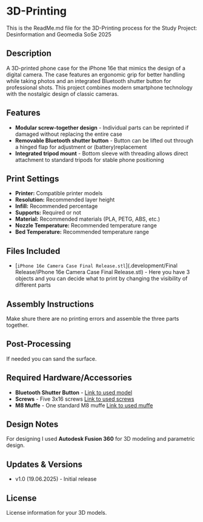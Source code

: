 # 3D-Printing

This is the ReadMe.md file for the 3D-Printing process for the Study Project: Desinformation and Geomedia SoSe 2025
## Description

A 3D-printed phone case for the iPhone 16e that mimics the design of a digital camera. The case features an ergonomic grip for better handling while taking photos and an integrated Bluetooth shutter button for professional shots. This project combines modern smartphone technology with the nostalgic design of classic cameras.


## Features

* **Modular screw-together design** - Individual parts can be reprinted if damaged without replacing the entire case
* **Removable Bluetooth shutter button** - Button can be lifted out through a hinged flap for adjustment or (battery)replacement
* **Integrated tripod mount** - Bottom sleeve with threading allows direct attachment to standard tripods for stable phone positioning

## Print Settings

* **Printer:** Compatible printer models
* **Resolution:** Recommended layer height
* **Infill:** Recommended percentage
* **Supports:** Required or not
* **Material:** Recommended materials (PLA, PETG, ABS, etc.)
* **Nozzle Temperature:** Recommended temperature range
* **Bed Temperature:** Recommended temperature range

## Files Included

* [`iPhone 16e Camera Case Final Release.stl`](.development/Final Release/iPhone 16e Camera Case Final Release.stl) - Here you have 3 objects and you can decide what to print by changing the visibility of different parts

## Assembly Instructions

Make shure there are no printing errors and assemble the three parts together.

## Post-Processing

If needed you can sand the surface.

## Required Hardware/Accessories

* **Bluetooth Shutter Button** - [Link to used model](https://www.amazon.de/dp/B07L9VQ8T3?ref=ppx_yo2ov_dt_b_fed_asin_title)
* **Screws** - Five 3x16 screws [Link to used screws](https://www.bauhaus.info/holzschrauben-spanplattenschrauben/spax-universalschraube/p/10016726?utm_source=google&utm_medium=ssa&utm_id=20207222069_163608639292&cid=SSAGoo20207222069_163608639292&gad_source=1&gad_campaignid=20207222069&gbraid=0AAAAADNytnJAfSMITgwLkNjOpZvDow-dC&gclid=CjwKCAjw6s7CBhACEiwAuHQcki2PqgvdTIeXlJCfAqN7rM3oLB5LN7kdMUwFmm34CBxaqZ_orfjFxhoCvdIQAvD_BwE)
* **M8 Muffe** - One standard M8 muffe [Link to used muffe](https://www.landefeld.de/artikel/de/sechskantmutter-din-934-iso-4032-m-8-edelstahl-a2/934-M8%20ES?gad_source=1&gad_campaignid=21833418458&gbraid=0AAAAAD_cjCMVYZ0EEA4P0-I3YOavUIVM_&gclid=CjwKCAjw6s7CBhACEiwAuHQckh5PReXJhLveQvW7d0dN3AGkK86gylPRn97X-M5GDPc0RwffJgbXSRoC68AQAvD_BwE)


## Design Notes

For designing I used **Autodesk Fusion 360** for 3D modeling and parametric design.

## Updates & Versions

* v1.0 (19.06.2025) - Initial release

## License

License information for your 3D models.